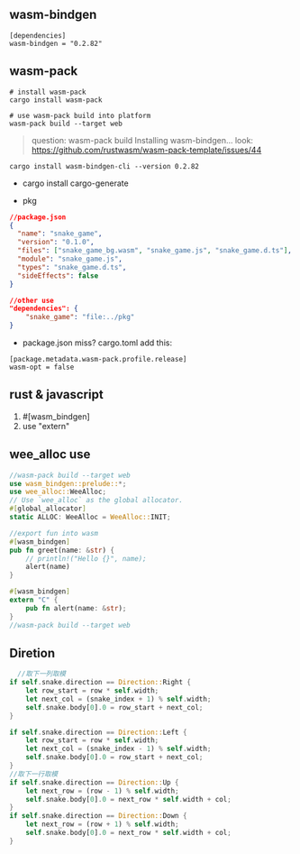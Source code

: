 ## wasm-bindgen

```
[dependencies]
wasm-bindgen = "0.2.82"
```

## wasm-pack

```shell
# install wasm-pack
cargo install wasm-pack

# use wasm-pack build into platform
wasm-pack build --target web
```

> question:
> wasm-pack build Installing wasm-bindgen...
> look: https://github.com/rustwasm/wasm-pack-template/issues/44

```shell
cargo install wasm-bindgen-cli --version 0.2.82
```

- cargo install cargo-generate

- pkg

```json
//package.json
{
  "name": "snake_game",
  "version": "0.1.0",
  "files": ["snake_game_bg.wasm", "snake_game.js", "snake_game.d.ts"],
  "module": "snake_game.js",
  "types": "snake_game.d.ts",
  "sideEffects": false
}
```

```json
//other use
"dependencies": {
    "snake_game": "file:../pkg"
}
```

- package.json miss?
  cargo.toml add this:

```
[package.metadata.wasm-pack.profile.release]
wasm-opt = false
```

## rust & javascript

1. #[wasm_bindgen]
2. use "extern"

## wee_alloc use

```rust
//wasm-pack build --target web
use wasm_bindgen::prelude::*;
use wee_alloc::WeeAlloc;
// Use `wee_alloc` as the global allocator.
#[global_allocator]
static ALLOC: WeeAlloc = WeeAlloc::INIT;

//export fun into wasm
#[wasm_bindgen]
pub fn greet(name: &str) {
    // println!("Hello {}", name);
    alert(name)
}

#[wasm_bindgen]
extern "C" {
    pub fn alert(name: &str);
}
//wasm-pack build --target web

```

## Diretion

```rust
  //取下一列取模
if self.snake.direction == Direction::Right {
    let row_start = row * self.width;
    let next_col = (snake_index + 1) % self.width;
    self.snake.body[0].0 = row_start + next_col;
}

if self.snake.direction == Direction::Left {
    let row_start = row * self.width;
    let next_col = (snake_index - 1) % self.width;
    self.snake.body[0].0 = row_start + next_col;
}
//取下一行取模
if self.snake.direction == Direction::Up {
    let next_row = (row - 1) % self.width;
    self.snake.body[0].0 = next_row * self.width + col;
}
if self.snake.direction == Direction::Down {
    let next_row = (row + 1) % self.width;
    self.snake.body[0].0 = next_row * self.width + col;
}
```
